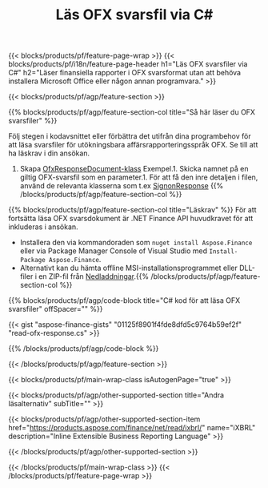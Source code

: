 ﻿---
title: Läs OFX svarsfil via C#
description: Exempelkod för läsning av OFX svarsfil. Använd API-exempelkoden för att läsa batch-OFX-svarsfiler i .NET-baserade applikationer. 
url: /sv/net/read/ofx-response/
family: finance
platformtag: net
feature: read
informat: OFX response
outformat: 
otherformats: 
---
{{< blocks/products/pf/feature-page-wrap >}}
{{< blocks/products/pf/i18n/feature-page-header h1="Läs OFX svarsfiler via C#" h2="Läser finansiella rapporter i OFX svarsformat utan att behöva installera Microsoft Office eller någon annan programvara." >}}

{{< blocks/products/pf/agp/feature-section >}}

{{% blocks/products/pf/agp/feature-section-col title="Så här läser du OFX svarsfiler" %}}

Följ stegen i kodavsnittet eller förbättra det utifrån dina programbehov för att läsa svarsfiler för utökningsbara affärsrapporteringsspråk OFX. Se till att ha läskrav i din ansökan.

1. Skapa [OfxResponseDocument-klass](https://apireference.aspose.com/finance/net/aspose.finance.ofx/ofxresponsedocument) Exempel.1. Skicka namnet på en giltig OFX-svarsfil som en parameter.1. För att få den inre detaljen i filen, använd de relevanta klasserna som t.ex [SignonResponse](https://apireference.aspose.com/finance/net/aspose.finance.ofx.signon/signonresponse)
{{% /blocks/products/pf/agp/feature-section-col %}}

{{% blocks/products/pf/agp/feature-section-col title="Läskrav" %}}
För att fortsätta läsa OFX svarsdokument är .NET Finance API huvudkravet för att inkluderas i ansökan. 
- Installera den via kommandoraden som ```nuget install Aspose.Finance``` eller via Package Manager Console of Visual Studio med ```Install-Package Aspose.Finance```.
- Alternativt kan du hämta offline MSI-installationsprogrammet eller DLL-filer i en ZIP-fil från [Nedladdningar](https://downloads.aspose.com/finance/net).{{% /blocks/products/pf/agp/feature-section-col %}}

{{% blocks/products/pf/agp/code-block title="C# kod för att läsa OFX svarsfiler" offSpacer="" %}}

{{< gist "aspose-finance-gists" "01125f8901f4fde8dfd5c9764b59ef2f" "read-ofx-response.cs" >}}

{{% /blocks/products/pf/agp/code-block %}}

{{< /blocks/products/pf/agp/feature-section >}}

{{< blocks/products/pf/main-wrap-class isAutogenPage="true" >}}

{{< blocks/products/pf/agp/other-supported-section title="Andra läsalternativ" subTitle="" >}}

{{< blocks/products/pf/agp/other-supported-section-item href="https://products.aspose.com/finance/net/read/ixbrl/" name="iXBRL" description="Inline Extensible Business Reporting Language" >}}

{{< /blocks/products/pf/agp/other-supported-section >}}

{{< /blocks/products/pf/main-wrap-class >}}
{{< /blocks/products/pf/feature-page-wrap >}}